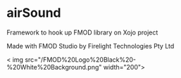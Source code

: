 # airSound
Framework to hook up FMOD library on Xojo project

Made with FMOD Studio by Firelight Technologies Pty Ltd

< img src="/FMOD%20Logo%20Black%20-%20White%20Background.png" width="200">
